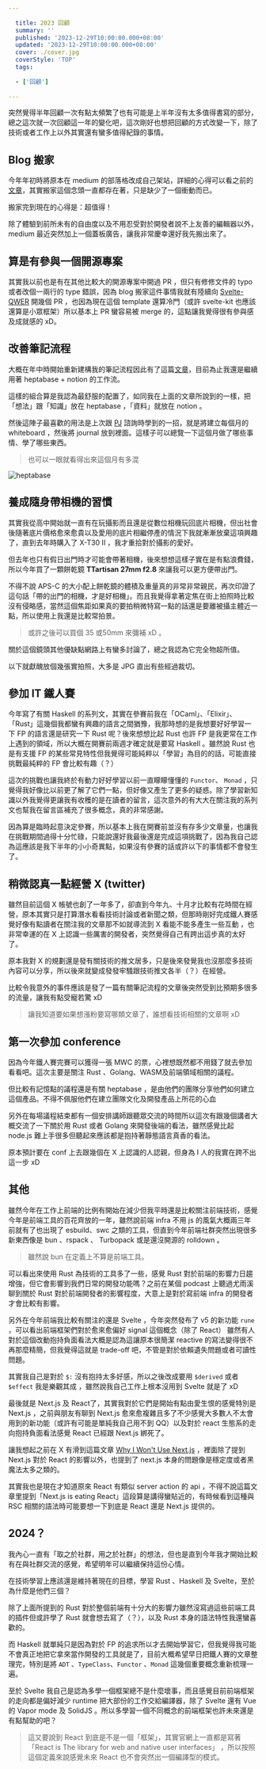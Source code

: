 ```yaml
---
  
  title: 2023 回顧 
  summary: ''
  published: '2023-12-29T10:00:00.000+08:00'
  updated: '2023-12-29T10:00:00.000+08:00'
  cover: ./cover.jpg
  coverStyle: 'TOP'
  tags:
  
  - ['回顧']
  
---
```

  

突然覺得半年回顧一次有點太頻繁了也有可能是上半年沒有太多值得書寫的部分，總之這次就一次回顧這一年的變化吧，這次剛好也想把回顧的方式改變一下，除了技術或者工作上以外其實還有蠻多值得紀錄的事情。

## Blog 搬家

今年年初時將原本在 medium 的部落格改成自己架站，詳細的心得可以看之前的[文章](../2023-04-07/)，其實搬家這個念頭一直都存在著，只是缺少了一個衝動而已。

搬家完到現在的心得是：超值得！

除了體驗到前所未有的自由度以及不用忍受對於開發者說不上友善的編輯器以外， medium 最近突然加上一個蓋板廣告，讓我非常慶幸還好我先搬出來了。

## 算是有參與一個開源專案

其實我以前也是有在其他比較大的開源專案中開過 PR ，但只有修修文件的 typo 或者改個一兩行的 type 錯誤，因為 blog 搬家這件事情我就有陸續向 [Svelte-QWER](https://github.com/kwchang0831/svelte-QWER) 開幾個 PR ，也因為現在這個 template 還算冷門（或許 svelte-kit 也應該還算是小眾框架）所以基本上 PR 蠻容易被 merge 的，這點讓我覺得很有參與感及成就感的 xD。

## 改善筆記流程

大概在年中時開始重新建構我的筆記流程因此有了這篇[文章](../2023-12-21/)，目前為止我還是繼續用著 heptabase + notion 的工作流。

這樣的組合算是我認為最舒服的配置了，如同我在上面的文章所說到的一樣，把「想法」跟「知識」放在 heptabase ，「資料」就放在 notion 。

然後這陣子最喜歡的用法是上次跟 [PJ](https://pinchlime.com/) 諮詢時學到的一招，就是將建立每個月的 whiteboard ，然後將 journal 放到裡面。這樣子可以總覽一下這個月做了哪些事情、學了哪些東西。

> 也可以一眼就看得出來這個月有多混
> 

![heptabase](/2023-12-29/heptabase.jpg)

## 養成隨身帶相機的習慣

其實我從高中開始就一直有在玩攝影而且還是從數位相機玩回底片相機，但出社會後隨著底片價格愈來愈貴以及愛用的底片相繼停產的情況下我就漸漸放棄這項興趣了，直到去年時購入了 X-T30 II ，我才重拾對於攝影的愛好。

但去年也只有假日出門時才可能會帶著相機，後來想想這樣子實在是有點浪費錢，所以今年買了一顆餅乾鏡 **TTartisan 27mm f2.8**  來讓我可以更方便帶出門。

不得不說 APS-C 的大小配上餅乾鏡的體積及重量真的非常非常親民，再次印證了這句話「帶的出門的相機，才是好相機」。而且我覺得拿著定焦在街上拍照時比較沒有侵略感，當然這個焦距如果真的要拍稍微特寫一點的話還是要離被攝主體近一點，所以使用上我還是比較常拍景。

> 或許之後可以買個 35 或50mm  來彌補 xD 。
> 

關於這個鏡頭其他優缺點網路上有蠻多討論了，總之我認為它完全物超所值。

以下就獻醜放個幾張實拍照，大多是 JPG 直出有些經過裁切。

<ImgZoom src="https://r2.toddliao.dev/2023-12-29/xt30ii-4.jpeg"  class="w-full object-cover"/>
<div class="flex gap-x-8">
  <ImgZoom src="https://r2.toddliao.dev/2023-12-29/xt30ii-1.jpg"  class="w-full object-cover"/>
  <ImgZoom src="https://r2.toddliao.dev/2023-12-29/xt30ii-2.jpg"  class="w-full object-cover"/>
</div>

## 參加 IT 鐵人賽

今年寫了有關 Haskell 的系列文，其實在參賽前我在「OCaml」、「Elixir」、「Rust」這幾個我都蠻有興趣的語言之間猶豫，我那時想的是我想要好好學習一下 FP 的語言還是研究一下 Rust 呢？後來想想比起 Rust 也許 FP 是我更常在工作上遇到的領域，所以大概在開賽前兩週才確定就是要寫 Haskell 。雖然說 Rust 也是有支援 FP 的某些常見特性但我覺得可能純粹以「學習」為目的的話，可能直接挑戰最純粹的 FP 會比較有趣（？）

這次的挑戰也讓我終於有動力好好學習以前一直矇矇懂懂的 `Functor`、 `Monad` ，只覺得我好像比以前更了解了它們一點，但好像又產生了更多的疑惑。除了學習新知識以外我覺得更讓我有收穫的是在讀者的留言，這次意外的有大大在關注我的系列文也幫我在留言區補充了很多概念，真的非常感謝。

因為算是臨時起意決定參賽，所以基本上我在開賽前並沒有存多少文章量，也讓我在挑戰期間過得十分忙碌，只能說還好我最後還是完成這項挑戰了，因為我自己認為這應該是我下半年的小小奇異點，如果沒有參賽的話或許以下的事情都不會發生了。

## 稍微認真一點經營 X (twitter)

雖然目前這個 X 帳號也創了一年多了，卻直到今年九、十月才比較有花時間在經營，原本其實只是打算潛水看看技術討論或者新聞之類，但那時剛好完成鐵人賽感覺好像有點讀者在關注我的文章那不如就導流到 X 看能不能多產生一些互動 ，也非常幸運的在 X 上認識一些厲害的開發者，突然覺得自己有跨出這步真的太好了。

原本我對 X 的規劃還是發有關技術的推文居多，只是後來發覺我也沒那麼多技術內容可以分享，所以後來就變成發發牢騷跟技術推文各半（？）在經營。

比較令我意外的事件應該是發了一篇有關筆記流程的文章後突然受到比預期多很多的流量，讓我有點受寵若驚 xD 

> 讓我知道要如果想漲粉要寫哪類文章了，誰想看技術相關的文章啊 xD
> 

## 第一次參加 conference

因為今年鐵人賽完賽可以獲得一張 MWC 的票，心裡想既然都不用錢了就去參加看看吧。這次主要是關注 Rust 、Golang、WASM及前端領域相關的議程。

但比較有記憶點的議程還是有關 heptabase ，是由他們的團隊分享他們如何建立這個產品。不得不佩服他們在建立團隊文化及開發產品上所花的心血

另外在每場議程結束都有一個安排講師跟聽眾交流的時間所以這次有跟幾個講者大概交流了一下關於用 Rust 或者 Golang 來開發後端的看法，雖然感覺比起 node.js 難上手很多但聽起來應該都是抱持著靜態語言真香的看法。

原本預計要在 conf 上去跟幾個在 X 上認識的人認親，但身為 I 人的我實在跨不出這一步 xD 

## 其他

雖然今年在工作上前端的比例有開始在減少但我平時還是比較關注前端技術，感覺今年是前端工具的百花齊放的一年，雖然說前端 infra 不用 js 的風氣大概兩三年前就有了也出現了 esbuild、swc 之類的工具，但直到今年前端社群突然出現很多新東西像是 bun 、rspack 、 Turbopack 或是還沒開源的 rolldown 。

> 雖然說 bun 在定義上不算是前端工具。
> 

可以看出來使用 Rust 為技術的工具多了一些，感覺 Rust 對於前端的影響力日趨增強，但它會影響到我們日常的開發功能嗎？之前在某個 podcast 上聽過尤雨溪聊到關於 Rust 對於前端開發者的影響程度，大意上是對於寫前端 infra 的開發者才會比較有影響。

另外在今年前端我比較有關注的還是 Svelte ，今年突然發布了 v5 的新功能 `rune` ，可以看出前端框架們對於愈來愈偏好 signal 這個概念（除了 React） 雖然有人對於這個改動抱持負面看法大概是認為這讓原本很簡潔 reactive 的寫法變得很不再那麼精簡，但我覺得這就是 trade-off 吧，不管是對於依賴遺失問題或者可讀性問題。

其實我自己是對於 `$:` 沒有抱持太多好感，所以之後改成要用 `$derived` 或者 `$effect` 我是樂觀其成 ，雖然說我自己工作上根本沒用到 Svelte 就是了 xD

最後就是 Next.js 及 React了，其實我對於它們是開始有點由愛生恨的感覺特別是 Next.js ，之前與朋友有聊到 Next.js 愈來愈複雜且多了不少感覺大多數人不太會用到的新功能（或許有可能是單純我自己用不到 QQ）以及對於 react 生態系的走向抱持負面看法感覺 React 已經跟 Next.js 綁死了。

讓我想起之前在 X 有滑到這篇文章  [Why I Won't Use Next.js](https://www.epicweb.dev/why-i-wont-use-nextjs) ，裡面除了提到 Next.js 對於 React 的影響以外，也提到了 next.js 本身的問題像是穩定度或者黑魔法太多之類的。

其實我也是現在才知道原來 React 有類似 server action 的 api ，不得不說這篇文章里提到「Next.js is eating React」這段算是講得蠻貼近的，有時候看到這種與 RSC 相關的語法時可能要想一下到底是 React 還是 Next.js 提供的。

## 2024？

我內心一直有「取之於社群，用之於社群」的想法，但也是直到今年我才開始比較有在與社群交流的感覺，希望明年可以繼續保持這份心情。

在技術學習上應該還是維持著現在的目標，學習 Rust 、Haskell 及 Svelte，至於為什麼是他們三個？

除了上面所提到的 Rust 對於整個前端有十分大的影響力雖然沒寫過這些前端工具的插件但或許學了 Rust 就會想去寫了（？），以及 Rust 本身的語法特性我還蠻喜歡的。

而 Haskell 就單純只是因為對於 FP 的追求所以才去開始學習它，但我覺得我可能不會真正地把它拿來當作開發的工具就是了，目前大概希望早日把鐵人賽的文章整理完，特別是將 `ADT` 、`TypeClass`、`Functor` 、`Monad` 這幾個重要概念重新梳理一遍。

至於 Svelte 我自己是認為多學一個框架總不是什麼壞事，而且感覺目前前端框架的走向都是偏好減少 runtime 把大部份的工作交給編譯器，除了 Svelte 還有 Vue 的 Vapor mode 及 SolidJS 。所以多學習一個不同概念的前端框架也許未來還是有點幫助的吧？

> 這又要說到 React 到底是不是一個「框架」，其實官網上一直都是寫著「React is The library for web and native user interfaces」 ，所以按照這個定義來說感覺未來 React 也不會突然出一個編譯型的模式。
>